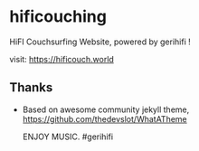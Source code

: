 # hificouching
HiFI Couchsurfing Website, powered by gerihifi !

visit: https://hificouch.world 

## Thanks

- Based on awesome community jekyll theme, https://github.com/thedevslot/WhatATheme

  ENJOY MUSIC. #gerihifi
